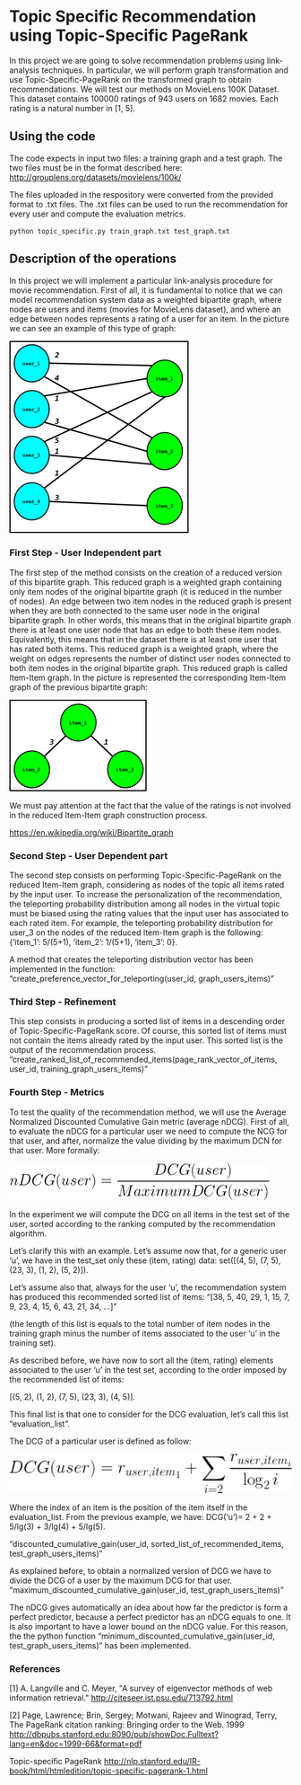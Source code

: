 # Topic Specific Recommendation using Topic-Specific PageRank

In this project we are going to solve recommendation problems using link-analysis techniques. In particular, we will perform graph transformation and use Topic-Specific-PageRank on the transformed graph to obtain recommendations.
We will test our methods on MovieLens 100K Dataset. This dataset contains 100000 ratings of 943 users on 1682 movies. Each rating is a natural number in [1, 5]. 

## Using the code

The code expects in input two files: a training graph and a test graph. The two files must be in the format described here:
http://grouplens.org/datasets/movielens/100k/

The files uploaded in the respository were converted from the provided format to .txt files. The .txt files can be used to run the recommendation for every user and compute the evaluation metrics.

```
python topic_specific.py train_graph.txt test_graph.txt
```

## Description of the operations

In this project we will implement a particular link-analysis procedure for movie recommendation. 
First of all, it is fundamental to notice that we can model recommendation system data as a weighted bipartite graph, where nodes are users and items (movies for MovieLens dataset), and where an edge between nodes represents a rating of a user for an item.
In the picture we can see an example of this type of graph:

![User-Item](/images/graph1.png)

### First Step - User Independent part

The first step of the method consists on the creation of a reduced version of this bipartite graph. This reduced graph is a weighted graph containing only item nodes of the original bipartite graph (it is reduced in the number of nodes). 
An edge between two item nodes in the reduced graph is present when they are both connected to the same user node in the original bipartite graph. In other words, this means that in the original bipartite graph there is at least one user node that has an edge to both these item nodes. Equivalently, this means that in the dataset there is at least one user that has rated both items. This reduced graph is a weighted graph, where the weight on edges represents the number of distinct user nodes connected to both item nodes in the original bipartite graph.
This reduced graph is called Item-Item graph.
In the picture is represented the corresponding Item-Item graph of the previous bipartite graph:

![Item-Item](/images/graph2.png)


We must pay attention at the fact that the value of the ratings is not involved in the reduced Item-Item graph construction process.



https://en.wikipedia.org/wiki/Bipartite_graph

### Second Step - User Dependent part

The second step consists on performing Topic-Specific-PageRank on the reduced Item-Item graph, considering as nodes of the topic all items rated by the input user. To increase the personalization of the recommendation, the teleporting probability distribution among all nodes in the virtual topic must be biased using the rating values that the input user has associated to each rated item.
For example, the teleporting probability distribution for user_3 on the nodes of the reduced Item-Item graph is the following: {‘item_1’: 5/(5+1), ‘item_2’: 1/(5+1), ‘item_3’: 0}.

A method that creates the teleporting distribution vector has been implemented in the function: “create_preference_vector_for_teleporting(user_id, graph_users_items)” 

### Third Step - Refinement

This step consists in producing a sorted list of items in a descending order of Topic-Specific-PageRank score. Of course, this sorted list of items must not contain the items already rated by the input user. This sorted list is the output of the recommendation process.
“create_ranked_list_of_recommended_items(page_rank_vector_of_items, user_id, training_graph_users_items)”

### Fourth Step - Metrics

To test the quality of the recommendation method, we will use the Average Normalized Discounted Cumulative Gain metric (average nDCG).
First of all, to evaluate the nDCG for a particular user we need to compute the NCG for that user, and after, normalize the value dividing by the maximum DCN for that user. More formally:

![nDCG](/images/dcg.png)


In the experiment we will compute the DCG on all items in the test set of the user, sorted according to the ranking computed by the recommendation algorithm. 

Let’s clarify this with an example. 
Let’s assume now that, for a generic user ‘u’, we have in the test_set only these (item, rating) data: set([(4, 5), (7, 5), (23, 3), (1, 2), (5, 2)]). 

Let’s assume also that, always for the user ‘u’, the recommendation system has produced this recommended sorted list of items:
“[38, 5, 40, 29, 1, 15, 7, 9, 23, 4, 15, 6, 43, 21, 34, ...]”

(the length of this list is equals to the total number of item nodes in the training graph minus the number of items associated to the user ‘u’ in the training set). 

As described before, we have now to sort all the (item, rating) elements associated to the user ‘u’ in the test set, according to the order imposed by the recommended list of items:

[(5, 2), (1, 2), (7, 5), (23, 3), (4, 5)]. 

This final list is that one to consider for the DCG evaluation, let’s call this list “evaluation_list”.

The DCG of a particular user is defined as follow:

![DCG](/images/dcg1.png)


Where the index of an item is the position of the item itself in the evaluation_list.
From the previous example, we have:
DCG(‘u’)= 2 + 2 + 5/lg(3) + 3/lg(4) + 5/lg(5).

“discounted_cumulative_gain(user_id, sorted_list_of_recommended_items, test_graph_users_items)”

As explained before, to obtain a normalized version of DCG we have to divide the DCG of a user by the maximum DCG for that user.
“maximum_discounted_cumulative_gain(user_id, test_graph_users_items)” 


The nDCG gives automatically an idea about how far the predictor is form a perfect predictor, because a perfect predictor has an nDCG equals to one. It is also important to have a lower bound on the nDCG value. For this reason, the the python function “minimum_discounted_cumulative_gain(user_id, test_graph_users_items)”  has been implemented. 

### References

[1] A. Langville and C. Meyer,
           "A survey of eigenvector methods of web information retrieval."
           http://citeseer.ist.psu.edu/713792.html
           
[2] Page, Lawrence; Brin, Sergey; Motwani, Rajeev and Winograd, Terry,
           The PageRank citation ranking: Bringing order to the Web. 1999
           http://dbpubs.stanford.edu:8090/pub/showDoc.Fulltext?lang=en&doc=1999-66&format=pdf
           
Topic-specific PageRank
http://nlp.stanford.edu/IR-book/html/htmledition/topic-specific-pagerank-1.html
           
        









